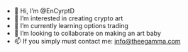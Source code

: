 - 👋 Hi, I’m @EnCyrptD
- 👀 I’m interested in creating crypto art
- 🌱 I’m currently learning options trading 
- 💞️ I’m looking to collaborate on making an art baby
- 📫 If you simply must contact me: info@theegamma.com

<!---
EnCyrptD/EnCyrptD is a ✨ special ✨ repository because its `README.md` (this file) appears on your GitHub profile.
You can click the Preview link to take a look at your changes.
--->
